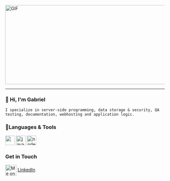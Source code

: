 <img align="auto" alt="GIF" src="https://media.giphy.com/media/iIqmM5tTjmpOB9mpbn/giphy.gif"
width="1000" height="250"/>
___

### 👋 Hi, I'm Gabriel

    I specialize in server-side programming, data storage & security, QA testing, documentation, webhosting and application logic.

### 🔌Languages & Tools

<p>

<img src="https://cdn.jsdelivr.net/gh/devicons/devicon/icons/csharp/csharp-original.svg" width="30" height="30"/>
 <img src="https://cdn.jsdelivr.net/gh/devicons/devicon/icons/javascript/javascript-plain.svg" alt="javascript" width="30" height="30"/>
 <img src="https://cdn.jsdelivr.net/gh/devicons/devicon/icons/nodejs/nodejs-plain-wordmark.svg" alt="nodejs" width="30" height="30"/>
</p>
                                                  
### Get in Touch
<img align="center" src="https://cdn.jsdelivr.net/gh/devicons/devicon/icons/linkedin/linkedin-original.svg" alt="Me on LinkedIn" height="auto" width="35"/> [LinkedIn](https://www.linkedin.com/in/ajayi-gabriel)
